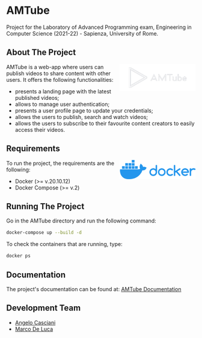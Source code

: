 # AMTube
Project for the Laboratory of Advanced Programming exam, Engineering in Computer Science (2021-22) - Sapienza, University of Rome.
## About The Project
<img align="right" alt="AMTube_logo" src="./Documentation/assets/logo_amtube-nobg.png" width=40% height=auto>
AMTube is a web-app where users can publish videos to share content with other users.
It offers the following functionalities:

- presents a landing page with the latest published videos;
- allows to manage user authentication;
- presents a user profile page to update your credentials;
- allows the users to publish, search and watch videos;
- allows the users to subscribe to their favourite content creators to easily access their videos.

## Requirements
<img align="right" alt="Docker_logo" src="./Documentation/assets/Docker_logo.png" width=40% height=auto>

To run the project, the requirements are the following:
- Docker (>= v.20.10.12)
- Docker Compose (>= v.2)
## Running The Project
Go in the AMTube directory and run the following command:
```bash
docker-compose up --build -d
```
To check the containers that are running, type:
```bash
docker ps
```
## Documentation
The project's documentation can be found at: [AMTube Documentation](https://github.com/AngeloC99/AMTube/tree/main/Documentation)
## Development Team
- [Angelo Casciani](https://github.com/AngeloC99)
- [Marco De Luca](https://github.com/MarcoDL99)
